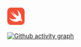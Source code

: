 <code><img height="40" src="https://raw.githubusercontent.com/github/explore/80688e429a7d4ef2fca1e82350fe8e3517d3494d/topics/swift/swift.png"></code> 

[![Github activity graph](https://github-readme-activity-graph.vercel.app/graph?username=MaheshB77&theme=github-compact&days=45)](https://github.com/MaheshB77/github-readme-activity-graph)

